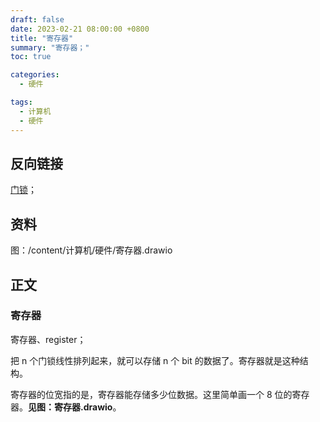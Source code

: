 ```yaml
---
draft: false
date: 2023-02-21 08:00:00 +0800
title: "寄存器"
summary: "寄存器；"
toc: true

categories:
  - 硬件

tags:
  - 计算机
  - 硬件
---
```


## 反向链接

[门锁](/计算机/硬件/门锁)；

## 资料

图：/content/计算机/硬件/寄存器.drawio

## 正文

### 寄存器

寄存器、register；

把 n 个门锁线性排列起来，就可以存储 n 个 bit 的数据了。寄存器就是这种结构。

寄存器的位宽指的是，寄存器能存储多少位数据。这里简单画一个 8 位的寄存器。**见图：寄存器.drawio**。
